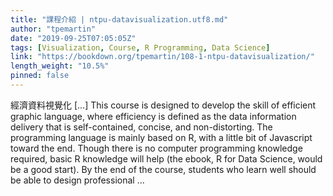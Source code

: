 ```yaml
---
title: "課程介紹 | ntpu-datavisualization.utf8.md"
author: "tpemartin"
date: "2019-09-25T07:05:05Z"
tags: [Visualization, Course, R Programming, Data Science]
link: "https://bookdown.org/tpemartin/108-1-ntpu-datavisualization/"
length_weight: "10.5%"
pinned: false
---
```


經濟資料視覺化 [...] This course is designed to develop the skill of efficient graphic language, where efficiency is defined as the data information delivery that is self-contained, concise, and non-distorting. The programming language is mainly based on R, with a little bit of Javascript toward the end. Though there is no computer programming knowledge required, basic R knowledge will help (the ebook, R for Data Science, would be a good start). By the end of the course, students who learn well should be able to design professional ...
